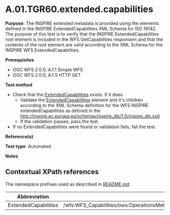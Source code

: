 # A.01.TGR60.extended.capabilities

**Purpose**: The INSPIRE extended metadata is provided using the elements defined in the INSPIRE ExtendedCapabilities
XML Schema for ISO 19142. The purpose of this test is to verify that the INSPIRE ExtendedCapabilities root element
is included in the WFS GetCapabilities responsem and that the contents of the root element are valid according to the
XML Schema for the INSPIRE WFS ExtendedCapabilities.

**Prerequisites**

* OGC WFS 2.0.0, A.1.1 Simple WFS
* OGC WFS 2.0.0, A.1.5 HTTP GET

**Test method**

* Check that the [ExtendedCapabilities](#ExtendedCapabilities) exists. If it does
  * Validate the [ExtendedCapabilities](#ExtendedCapabilities) element and it's children according to the XML Schema definition for the WFS INSPIRE extendedCapabilities as defined in the http://inspire.ec.europa.eu/schemas/inspire_dls/1.0/inspire_dls.xsd
  * If the validation passes, pass the test.
* If no ExtendedCapabilities were found or validation fails, fail the test.

**Reference(s)**

**Test type**: Automated

**Notes**

## Contextual XPath references

The namespace prefixes used as described in [README.md](README.md#namespaces).

Abbreviation                                               |  XPath expression
---------------------------------------------------------- | -------------------------------------------------------------------------
ExtendedCapabilities <a name="ExtendedCapabilities"></a>   | /wfs:WFS_Capabilities/ows:OperationsMetadata/ows:ExtendedCapabilities/inspire_dls:ExtendedCapabilities[1]
